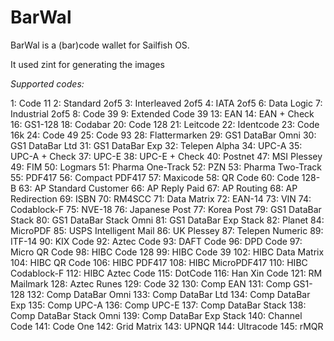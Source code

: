 # BarWal
BarWal is a (bar)code wallet for Sailfish OS.

It used zint for generating the images

*Supported codes:*

1: Code 11
2: Standard 2of5
3: Interleaved 2of5
4: IATA 2of5
6: Data Logic
7: Industrial 2of5
8: Code 39
9: Extended Code 39
13: EAN
14: EAN + Check
16: GS1-128
18: Codabar
20: Code 128
21: Leitcode
22: Identcode
23: Code 16k
24: Code 49
25: Code 93
28: Flattermarken
29: GS1 DataBar Omni
30: GS1 DataBar Ltd
31: GS1 DataBar Exp
32: Telepen Alpha
34: UPC-A
35: UPC-A + Check
37: UPC-E
38: UPC-E + Check
40: Postnet
47: MSI Plessey
49: FIM
50: Logmars
51: Pharma One-Track
52: PZN
53: Pharma Two-Track
55: PDF417
56: Compact PDF417
57: Maxicode
58: QR Code
60: Code 128-B
63: AP Standard Customer
66: AP Reply Paid
67: AP Routing
68: AP Redirection
69: ISBN
70: RM4SCC
71: Data Matrix
72: EAN-14
73: VIN
74: Codablock-F
75: NVE-18
76: Japanese Post
77: Korea Post
79: GS1 DataBar Stack
80: GS1 DataBar Stack Omni
81: GS1 DataBar Exp Stack
82: Planet
84: MicroPDF
85: USPS Intelligent Mail
86: UK Plessey
87: Telepen Numeric
89: ITF-14
90: KIX Code
92: Aztec Code
93: DAFT Code
96: DPD Code
97: Micro QR Code
98: HIBC Code 128
99: HIBC Code 39
102: HIBC Data Matrix
104: HIBC QR Code
106: HIBC PDF417
108: HIBC MicroPDF417
110: HIBC Codablock-F
112: HIBC Aztec Code
115: DotCode
116: Han Xin Code
121: RM Mailmark
128: Aztec Runes
129: Code 32
130: Comp EAN
131: Comp GS1-128
132: Comp DataBar Omni
133: Comp DataBar Ltd
134: Comp DataBar Exp
135: Comp UPC-A
136: Comp UPC-E
137: Comp DataBar Stack
138: Comp DataBar Stack Omni
139: Comp DataBar Exp Stack
140: Channel Code
141: Code One
142: Grid Matrix
143: UPNQR
144: Ultracode
145: rMQR
